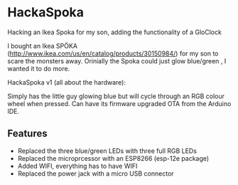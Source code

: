 # HackaSpoka

Hacking an Ikea Spoka for my son, adding the functionality of a GloClock

I bought an Ikea SPÖKA (http://www.ikea.com/us/en/catalog/products/30150984/) for my son to scare the monsters away. Orinially the Spoka could just glow blue/green , I wanted it to do more.

HackaSpoka v1 (all about the hardware):

Simply has the little guy glowing blue but will cycle through an RGB colour wheel when pressed. Can have its firmware upgraded OTA from the Arduino IDE.

## Features

* Replaced the three blue/green LEDs with three full RGB LEDs
* Replaced the microprcessor with an ESP8266 (esp-12e package)
* Added WIFI, everything has to have WIFI
* Replaced the power jack with a micro USB connector
